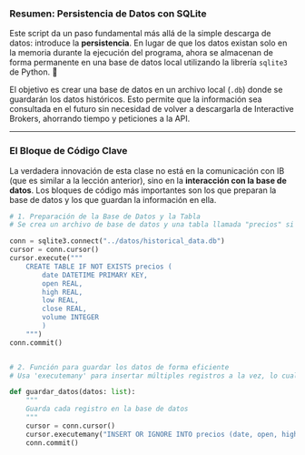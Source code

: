 ### **Resumen: Persistencia de Datos con SQLite**

Este script da un paso fundamental más allá de la simple descarga de datos: introduce la **persistencia**. En lugar de que los datos existan solo en la memoria durante la ejecución del programa, ahora se almacenan de forma permanente en una base de datos local utilizando la librería `sqlite3` de Python. 💾

El objetivo es crear una base de datos en un archivo local (`.db`) donde se guardarán los datos históricos. Esto permite que la información sea consultada en el futuro sin necesidad de volver a descargarla de Interactive Brokers, ahorrando tiempo y peticiones a la API.

***

### **El Bloque de Código Clave**

La verdadera innovación de esta clase no está en la comunicación con IB (que es similar a la lección anterior), sino en la **interacción con la base de datos**. Los bloques de código más importantes son los que preparan la base de datos y los que guardan la información en ella.

```python
# 1. Preparación de la Base de Datos y la Tabla
# Se crea un archivo de base de datos y una tabla llamada "precios" si no existen.

conn = sqlite3.connect("../datos/historical_data.db")
cursor = conn.cursor()
cursor.execute("""
    CREATE TABLE IF NOT EXISTS precios (
        date DATETIME PRIMARY KEY,
        open REAL,
        high REAL,
        low REAL,
        close REAL,
        volume INTEGER
        )
    """)
conn.commit()


# 2. Función para guardar los datos de forma eficiente
# Usa 'executemany' para insertar múltiples registros a la vez, lo cual es muy rápido.

def guardar_datos(datos: list):
    """
    Guarda cada registro en la base de datos
    """
    cursor = conn.cursor()
    cursor.executemany("INSERT OR IGNORE INTO precios (date, open, high, low, close, volume) VALUES (?, ?, ?, ?, ?, ?)", datos)
    conn.commit()

